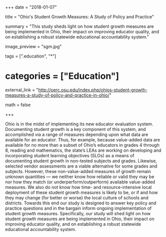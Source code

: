 +++
date = "2018-01-07"

title = "Ohio's Student Growth Measures: A Study of Policy and Practice"

summary = "This study sheds light on how student growth measures are being implemented in Ohio, their impact on improving educator quality, and on establishing a robust statewide educational accountability system."

image_preview = "sgm.jpg"

tags = [".education", "*"]

# categories = ["Education"]

external_link = "http://oerc.osu.edu/index.php/ohios-student-growth-measures-a-study-of-policy-and-practice-in-ohio/"

math = false

+++

Ohio is in the midst of implementing its new educator evaluation system. Documenting student growth is a key component of this system, and accomplished via a range of measures depending upon what data are available for an educator. Thus, for example, because value-added data are available for no more than a subset of Ohio’s educators in grades 4 through 8, reading and mathematics, the state’s LEAs are working on developing and incorporating student learning objectives (SLOs) as a means of documenting student growth in non-tested subjects and grades. Likewise, selected vendor assessments are a viable alternative for some grades and subjects. However, these non-value-added measures of growth remain unknown quantities — we neither know how reliable or valid they may be nor how they match (or underperform/outperform) available value-added measures. We also do not know how time- and resource-intensive local deployment of these student growth measures is likely to be, or if and how they may change (for better or worse) the local culture of schools and districts. Towards this end our study is designed to answer key policy and practice questions and in the bargain inform ongoing implementation of student growth measures. Specifically, our study will shed light on how student growth measures are being implemented in Ohio, their impact on improving educator quality, and on establishing a robust statewide educational accountability system.

